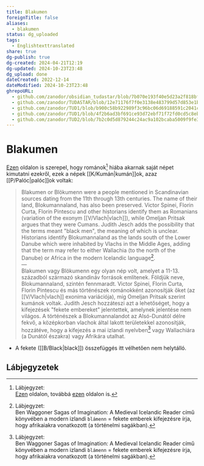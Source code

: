 ```yaml
---
title: Blakumen
foreignTitle: false
aliases:
  - blakumen
status: dg_uploaded
tags:
  - Englishtexttranslated
share: true
dg-publish: true
dg-created: 2024-04-21T12:19
dg-updated: 2024-10-23T23:48
dg_upload: done
dateCreated: 2022-12-14
dateModified: 2024-10-23T23:48
ghrepoURL:
  - github.com/zanodor/obsidian_tudastar/blob/7b070e193f40e5d23a2f818bf803593fb05aaed9/B/Blakumen.md
  - github.com/zanodor/TUDASTAR/blob/12e71176f7f0e3138e483799d57d853e1bed8a4e/B/Blakumen.md
  - github.com/zanodor/TUD1/blob/b900c58b922989f3c96bc06d69188591c2041c82/B/Blakumen.md
  - github.com/zanodor/TUD1/blob/4f2b6ad3bf691ce93d72ebf71f72fd0cd5c8eb69/B/Blakumen.md
  - github.com/zanodor/TUD2/blob/7b2c0d5d879244c24ac9a102bcaba5009f9fe3a5/B/Blakumen.md
---
```


# Blakumen

[Ezen](https://en.wikipedia.org/wiki/Blakumen) oldalon is szerepel, hogy románok[^1] hiába akarnak saját népet kimutatni ezekről, ezek a népek [[K/Kumán\|kumán]]ok, azaz [[P/Palóc\|palóc]]ok voltak:  
> Blakumen or Blökumenn were a people mentioned in Scandinavian sources dating from the 11th through 13th centuries. The name of their land, Blokumannaland, has also been preserved. Victor Spinei, Florin Curta, Florin Pintescu and other historians identify them as Romanians (variation of the exonym [[V/Vlach\|vlach]]), while Omeljan Pritsak argues that they were Cumans. Judith Jesch adds the possibility that the terms meant "black men", the meaning of which is unclear. Historians identify Blokumannaland as the lands south of the Lower Danube which were inhabited by Vlachs in the Middle Ages, adding that the term may refer to either Wallachia (to the north of the Danube) or Africa in the modern Icelandic language[^2].  
> —  
> Blakumen vagy Blökumenn egy olyan nép volt, amelyet a 11-13. századból származó skandináv források említenek. Földjük neve, Blokumannaland, szintén fennmaradt. Victor Spinei, Florin Curta, Florin Pintescu és más történészek románokként azonosítják őket (az [[V/Vlach\|vlach]] exonima variációja), míg Omeljan Pritsak szerint kumánok voltak. Judith Jesch hozzáteszi azt a lehetőséget, hogy a kifejezések "fekete embereket" jelentettek, amelynek jelentése nem világos. A történészek a Blokumannalandot az Alsó-Dunától délre fekvő, a középkorban vlachok által lakott területekkel azonosítják, hozzátéve, hogy a kifejezés a mai izlandi nyelvben[^2] vagy Wallachiára (a Dunától északra) vagy Afrikára utalhat.  
- A fekete ([[B/Black\|black]]) összefüggés itt vélhetően nem helytálló.

## Lábjegyzetek

[^1]: Lábjegyzet:  
[Ezen](https://www.thedockyards.com/blakumen-medieval-scandinavian-sources/) oldalon, továbbá [ezen](http://www.twcenter.net/forums/showthread.php?300899-Vikings-amp-Vlachs-Mentions-of-Romanians-in-Early-Norse-Sources) oldalon is.  

[^2]: Lábjegyzet:  
Ben Waggoner Sagas of Imagination: A Medieval Icelandic Reader című könyvében a modern izlandi `blámenn` = fekete emberek kifejezésre írja, hogy afrikaiakra vonatkozott (a történelmi sagákban).  